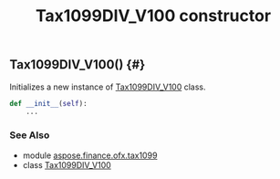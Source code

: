 ﻿---
title: Tax1099DIV_V100 constructor
second_title: Aspose.Finance for Python via .NET API References
description: 
type: docs
weight: 10
url: /python-net/aspose.finance.ofx.tax1099/tax1099div_v100/__init__/
is_root: false
---

## Tax1099DIV_V100() {#}

Initializes a new instance of [Tax1099DIV_V100](/finance/python-net/aspose.finance.ofx.tax1099/tax1099div_v100) class.



```python
def __init__(self):
    ...
```





### See Also
* module [aspose.finance.ofx.tax1099](../../)
* class [Tax1099DIV_V100](/finance/python-net/aspose.finance.ofx.tax1099/tax1099div_v100)
